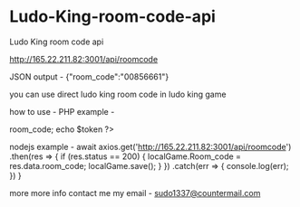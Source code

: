 # Ludo-King-room-code-api
Ludo King room code api

http://165.22.211.82:3001/api/roomcode

JSON output - {"room_code":"00856661"}

you can use direct ludo king room code in ludo king game

how to use - 
PHP 
example -
<?php
$resp = file_get_contents('http://165.22.211.82:3001/api/roomcode');

$obj = json_decode($resp);
$token = $obj->room_code;
echo $token 
?>
nodejs
example -
await axios.get('http://165.22.211.82:3001/api/roomcode')
                .then(res => {
                    if (res.status == 200) {
                        localGame.Room_code = res.data.room_code;
                        localGame.save();
                    }
                })
                .catch(err => {
                    console.log(err);
                })
        }

more more info contact me
my email -  	sudo1337@countermail.com
